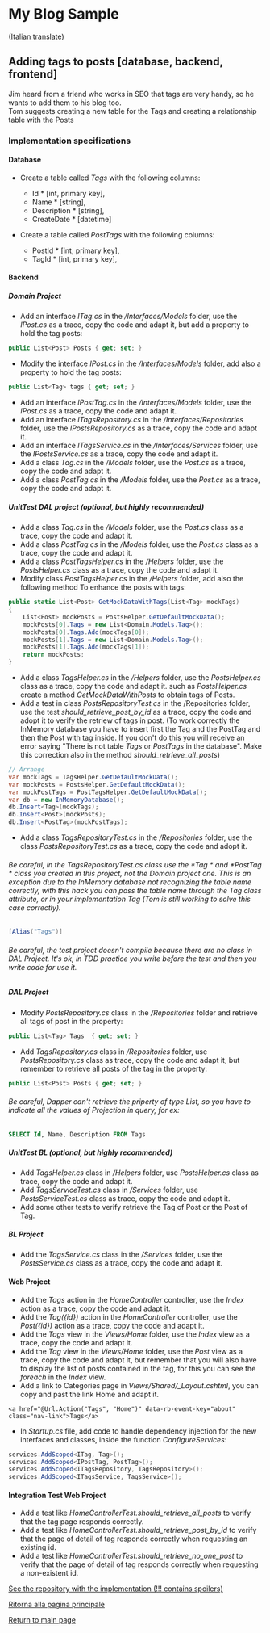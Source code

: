 # My Blog Sample  
([Italian translate](PostTags_IT.md))  

## Adding tags to posts [database, backend, frontend]  
Jim heard from a friend who works in SEO that tags are very handy, so he wants to add them to his blog too.  
Tom suggests creating a new table for the Tags and creating a relationship table with the Posts  

### Implementation specifications  

#### Database  
- Create a table called *Tags* with the following columns:  
  * Id * [int, primary key],  
  * Name * [string],  
  * Description * [string],  
  * CreateDate * [datetime] 
  
- Create a table called *PostTags* with the following columns:  
  * PostId  * [int, primary key], 
  * TagId  * [int, primary key], 

#### Backend  

##### Domain Project 
- Add an interface *ITag.cs* in the */Interfaces/Models* folder, use the *IPost.cs* as a trace, copy the code and adapt it, but add a property to hold the tag posts:  
```csharp
public List<Post> Posts { get; set; }
```  
- Modify the interface *IPost.cs* in the */Interfaces/Models* folder, add also a property to hold the tag posts:
```csharp
public List<Tag> tags { get; set; }
```  
- Add an interface *IPostTag.cs* in the */Interfaces/Models* folder, use the *IPost.cs* as a trace, copy the code and adapt it.
- Add an interface *ITagsRepository.cs* in the */Interfaces/Repositories* folder, use the *IPostsRepository.cs* as a trace, copy the code and adapt it.
- Add an interface *ITagsService.cs* in the */Interfaces/Services* folder, use the *IPostsService.cs* as a trace, copy the code and adapt it.
- Add a class *Tag.cs* in the */Models* folder, use the *Post.cs* as a trace, copy the code and adapt it.
- Add a class *PostTag.cs* in the */Models* folder, use the *Post.cs* as a trace, copy the code and adapt it.

##### UnitTest DAL project (optional, but highly recommended)  
- Add a class *Tag.cs* in the */Models* folder, use the *Post.cs* class as a trace, copy the code and adapt it.
- Add a class *PostTag.cs* in the */Models* folder, use the *Post.cs* class as a trace, copy the code and adapt it.
- Add a class *PostTagsHelper.cs* in the */Helpers* folder, use the *PostsHelper.cs* class as a trace, copy the code and adapt it.
- Modify class *PostTagsHelper.cs* in the */Helpers* folder, add also the following method To enhance the posts with tags:
```csharp
public static List<Post> GetMockDataWithTags(List<Tag> mockTags)
{
    List<Post> mockPosts = PostsHelper.GetDefaultMockData();
    mockPosts[0].Tags = new List<Domain.Models.Tag>();
    mockPosts[0].Tags.Add(mockTags[0]);
    mockPosts[1].Tags = new List<Domain.Models.Tag>();
    mockPosts[1].Tags.Add(mockTags[1]);
    return mockPosts;
}
```  
- Add a class *TagsHelper.cs* in the */Helpers* folder, use the *PostsHelper.cs* class as a trace, copy the code and adapt it. such as *PostsHelper.cs* create a method 
*GetMockDataWithPosts* to obtain tags of Posts.
- Add a test in class *PostsRepositoryTest.cs* in the /Repositories folder, use the test *should_retrieve_post_by_id* as a trace, copy the code and adopt it to verify the retriew of tags in post.
(To work correctly the InMemory database you have to insert first the Tag and the PostTag and then the Post with tag inside. If you don't do this you will receive an error saying "There is not table *Tags* or *PostTags* in the database". Make this correction  also in the method *should_retrieve_all_posts*)

```csharp
// Arrange
var mockTags = TagsHelper.GetDefaultMockData();
var mockPosts = PostsHelper.GetDefaultMockData();
var mockPostTags = PostTagsHelper.GetDefaultMockData();
var db = new InMemoryDatabase();
db.Insert<Tag>(mockTags);
db.Insert<Post>(mockPosts);
db.Insert<PostTag>(mockPostTags);
``` 
- Add a class *TagsRepositoryTest.cs* in the */Repositories* folder, use the class *PostsRepositoryTest.cs* as a trace, copy the code and adopt it.

###### Be careful, in the *TagsRepositoryTest.cs* class use the *Tag * and *PostTag * class you created in this project, not the *Domain* project one. This is an exception due to the InMemory database not recognizing the table name correctly, with this *hack* you can pass the table name through the *Tag* class attribute, or in your implementation *Tag* (Tom is still working to solve this case correctly).  

```csharp
[Alias("Tags")]
``` 
###### Be careful, the test project doesn't compile because there are no class in DAL Project. It's ok, in TDD practice you write before the test and then you write code for use it. 

##### DAL Project 
- Modify *PostsRepository.cs* class in the */Repositories* folder and retrieve all tags of post in the property: 
```csharp
public List<Tag> Tags  { get; set; }
```  
- Add *TagsRepository.cs* class in */Repositories* folder, use *PostsRepository.cs* class as trace, copy the code and adapt it, but remember to retrieve all posts of the tag in the property:  
```csharp
public List<Post> Posts { get; set; }
``` 
###### Be careful, Dapper can't retrieve the priperty of type *List*, so you have to indicate all the values of Projection in query, for ex:
```sql
SELECT Id, Name, Description FROM Tags
```  
##### UnitTest BL (optional, but highly recommended)  
- Add *TagsHelper.cs* class in */Helpers* folder, use *PostsHelper.cs* class as trace, copy the code and adapt it.
- Add *TagsServiceTest.cs* class in */Services* folder, use *PostsServiceTest.cs* class as trace, copy the code and adapt it.
- Add some other tests to verify retrieve the Tag of Post or the Post of Tag.

##### BL Project  
- Add the *TagsService.cs* class in the */Services* folder, use the *PostsService.cs* class as a trace, copy the code and adapt it.

####  Web Project  
- Add the *Tags* action in the *HomeController* controller, use the *Index* action as a trace, copy the code and adapt it.
- Add the *Tag({id})* action in the *HomeController* controller, use the *Post({id})* action as a trace, copy the code and adapt it.
- Add the *Tags* view in the *Views/Home* folder, use the *Index* view as a trace, copy the code and adapt it.
- Add the *Tag* view in the *Views/Home* folder, use the *Post* view as a trace, copy the code and adapt it, but remember that you will also have to display the list of posts contained in the tag, for this you can see the *foreach* in the *Index* view.
- Add a link to Categories page in *Views/Shared/_Layout.cshtml*, you can copy and past the link Home and adapt it.
```razor
<a href="@Url.Action("Tags", "Home")" data-rb-event-key="about" class="nav-link">Tags</a>
``` 
- In *Startup.cs* file, add code to handle dependency injection for the new interfaces and classes, inside the function *ConfigureServices*:  
```csharp
services.AddScoped<ITag, Tag>();
services.AddScoped<IPostTag, PostTag>();
services.AddScoped<ITagsRepository, TagsRepository>();
services.AddScoped<ITagsService, TagsService>();
```  
#### Integration Test Web Project
- Add a test like *HomeControllerTest.should_retrieve_all_posts* to verify that the tag page responds correctly.
- Add a test like *HomeControllerTest.should_retrieve_post_by_id* to verify that the page of detail of tag responds correctly when requesting an existing id.
- Add a test like *HomeControllerTest.should_retrieve_no_one_post* to verify that the page of detail of tag responds correctly when requesting a non-existent id.

[See the repository with the implementation (!!! contains spoilers)](https://github.com/Magicianred/my-blog-sample/tree/pathFromV1toV2/step02/add-tags-to-posts)

[Ritorna alla pagina principale](../README_IT.md) 



[Return to main page](../README.md)  
